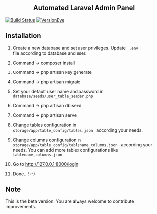 <h2 align="center">Automated Laravel Admin Panel</h2>

[![Build Status](https://travis-ci.org/93gaurav93/Laravel-Admin-Template.svg?branch=master)](https://travis-ci.org/93gaurav93/Laravel-Admin-Template)
[![VersionEye](https://img.shields.io/versioneye/d/ruby/rails.svg)](https://github.com/93gaurav93/Laravel-Admin-Template)

## Installation

1. Create a new database and set user privileges. Update <code> .env </code> file according to database and user.
2. Command → composer install
3. Command → php artisan key:generate
4. Command → php artisan migrate

5. Set your default user name and password in <code> database/seeds/user_table_seeder.php </code>

6. Command → php artisan db:seed
7. Command → php artisan serve

8. Change tables configuration in <code> storage/app/table_config/tables.json </code> according your needs.

9. Change columns configuration in <code> storage/app/table_config/tablename_columns.json </code> according your needs. You can add more tables configurations like <code> tablename_columns.json </code>

10. Go to http://127.0.0.1:8000/login

11. Done...! :-)


## Note

This is the beta version. You are always welcome to contribute improvements.
